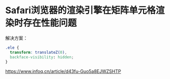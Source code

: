 # Safari浏览器的渲染引擎在矩阵单元格渲染时存在性能问题

解决方案：

```css
.ele {
  transform: translateZ(0),
  backface-visibility: hidden;
}
```

https://www.infoq.cn/article/d43fu-Guo5a8EJWZSHTP